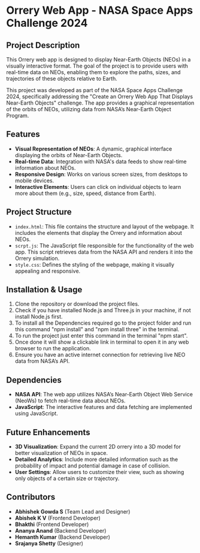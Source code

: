 
# Orrery Web App - NASA Space Apps Challenge 2024

## Project Description

This Orrery web app is designed to display Near-Earth Objects (NEOs) in a visually interactive format. The goal of the project is to provide users with real-time data on NEOs, enabling them to explore the paths, sizes, and trajectories of these objects relative to Earth.

This project was developed as part of the NASA Space Apps Challenge 2024, specifically addressing the "Create an Orrery Web App That Displays Near-Earth Objects" challenge. The app provides a graphical representation of the orbits of NEOs, utilizing data from NASA’s Near-Earth Object Program.

## Features

- **Visual Representation of NEOs**: A dynamic, graphical interface displaying the orbits of Near-Earth Objects.
- **Real-time Data**: Integration with NASA's data feeds to show real-time information about NEOs.
- **Responsive Design**: Works on various screen sizes, from desktops to mobile devices.
- **Interactive Elements**: Users can click on individual objects to learn more about them (e.g., size, speed, distance from Earth).

## Project Structure

- `index.html`: This file contains the structure and layout of the webpage. It includes the elements that display the Orrery and information about NEOs.
- `scrpt.js`: The JavaScript file responsible for the functionality of the web app. This script retrieves data from the NASA API and renders it into the Orrery simulation.
- `style.css`: Defines the styling of the webpage, making it visually appealing and responsive.

## Installation & Usage

1. Clone the repository or download the project files.
2. Check if you have installed Node.js and Three.js in your machine, if not install Node.js first.
3. To install all the Dependencies required go to the project folder and run this command "npm install" and "npm install three" in the terminal.
4. To run the project just enter this command in the terminal "npm start".
5. Once done it will show a clickable link in terminal to open it in any web browser to run the application.
6. Ensure you have an active internet connection for retrieving live NEO data from NASA’s API.

## Dependencies

- **NASA API**: The web app utilizes NASA’s Near-Earth Object Web Service (NeoWs) to fetch real-time data about NEOs.
- **JavaScript**: The interactive features and data fetching are implemented using JavaScript.

## Future Enhancements

- **3D Visualization**: Expand the current 2D orrery into a 3D model for better visualization of NEOs in space.
- **Detailed Analytics**: Include more detailed information such as the probability of impact and potential damage in case of collision.
- **User Settings**: Allow users to customize their view, such as showing only objects of a certain size or trajectory.

## Contributors

- **Abhishek Gowda S**
  (Team Lead and Designer)
- **Abishek K V**
  (Frontend Developer)
- **Bhakthi**
  (Frontend Developer)
- **Ananya Anand**
  (Backend Developer)
- **Hemanth Kumar**
  (Backend Developer)
- **Srajanya Shetty**
  (Designer)
